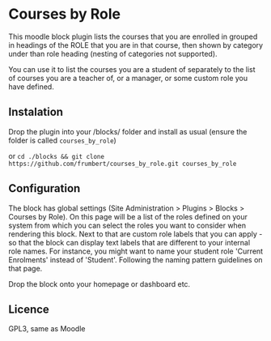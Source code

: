 # Courses by Role

This moodle block plugin lists the courses that you are enrolled in grouped in headings of the ROLE that you are in that course, then shown by category under than role heading (nesting of categories not supported).

You can use it to list the courses you are a student of separately to the list of courses you are a teacher of, or a manager, or some custom role you have defined.

## Instalation

Drop the plugin into your /blocks/ folder and install as usual (ensure the folder is called `courses_by_role`)

or `cd ./blocks && git clone https://github.com/frumbert/courses_by_role.git courses_by_role`

## Configuration

The block has global settings (Site Administration > Plugins > Blocks > Courses by Role). On this page will be a list of the roles defined on your system from which you can select the roles you want to consider when rendering this block. Next to that are custom role labels that you can apply - so that the block can display text labels that are different to your internal role names. For instance, you might want to name your student role 'Current Enrolments' instead of 'Student'. Following the naming pattern guidelines on that page.

Drop the block onto your homepage or dashboard etc.

## Licence

GPL3, same as Moodle